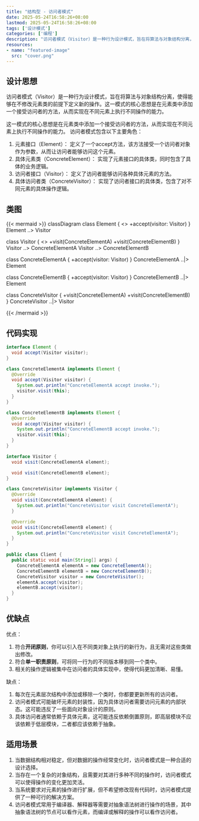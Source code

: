 ```yaml
---
title: "结构型 - 访问者模式"
date: 2025-05-24T16:58:26+08:00
lastmod: 2025-05-24T16:58:26+08:00
tags: ['设计模式']
categories: ['编程']
description: "访问者模式（Visitor）是一种行为设计模式，旨在将算法与对象结构分离，使得能够在不修改元素类的前提下定义新的操作。这一模式的核心思想是在元素类中添加一个接受访问者的方法，从而实现在不同元素上执行不同操作的能力。"
resources:
- name: "featured-image"
  src: "cover.png"
---
```

<!--more-->
## 设计思想
访问者模式（Visitor）是一种行为设计模式，旨在将算法与对象结构分离，使得能够在不修改元素类的前提下定义新的操作。这一模式的核心思想是在元素类中添加一个接受访问者的方法，从而实现在不同元素上执行不同操作的能力。

这一模式的核心思想是在元素类中添加一个接受访问者的方法，从而实现在不同元素上执行不同操作的能力。
访问者模式包含以下主要角色：
1. 元素接口（Element）： 定义了一个accept方法，该方法接受一个访问者对象作为参数，从而让访问者能够访问这个元素。
2. 具体元素类（ConcreteElement）： 实现了元素接口的具体类，同时包含了具体的业务逻辑。
3. 访问者接口（Visitor）： 定义了访问者能够访问各种具体元素的方法。
4. 具体访问者类（ConcreteVisitor）： 实现了访问者接口的具体类，包含了对不同元素的具体操作逻辑。

## 类图
{{< mermaid >}}
classDiagram
  class Element {
    <<interface>>
    +accept(visitor: Visitor)
  }
  Element ..> Visitor

  class Visitor {
    <<interface>>
    +visit(ConcreteElementA)
    +visit(ConcreteElementB)
  }
  Visitor ..> ConcreteElementA
  Visitor ..> ConcreteElementB

  class ConcreteElementA {
    +accept(visitor: Visitor)
  }
  ConcreteElementA ..|> Element

  class ConcreteElementB {
    +accept(visitor: Visitor)
  }
  ConcreteElementB ..|> Element

  class ConcreteVisitor {
    +visit(ConcreteElementA)
    +visit(ConcreteElementB)
  }
  ConcreteVisitor ..|> Visitor

{{< /mermaid >}}

## 代码实现
```java
interface Element {
  void accept(Visitor visitor);
}

class ConcreteElementA implements Element {
  @Override
  void accept(Visitor visitor) {
    System.out.println("ConcreteElementA accept invoke.");
    visitor.visit(this);
  }
}

class ConcreteElementB implements Element {
  @Override
  void accept(Visitor visitor) {
    System.out.println("ConcreteElementB accept invoke.");
    visitor.visit(this);
  }
}

interface Visitor {
  void visit(ConcreteElementA element);

  void visit(ConcreteElementB element);
}

class ConcreteVisitor implements Visitor {
  @Override
  void visit(ConcreteElementA element) {
    System.out.println("ConcreteVisitor visit ConcreteElementA");
  }

  @Override
  void visit(ConcreteElementB element) {
    System.out.println("ConcreteVisitor visit ConcreteElementA");
  }
}

public class Client {
  public static void main(String[] args) {
    ConcreteElementA elementA = new ConcreteElementA();
    ConcreteElementB elementB = new ConcreteElementB();
    ConcreteVisitor visitor = new ConcreteVisitor();
    elementA.accept(visitor);
    elementB.accept(visitor);
  }
}
```

## 优缺点
优点：
1. 符合**开闭原则**，你可以引入在不同类对象上执行的新行为，且无需对这些类做出修改。
2. 符合**单一职责原则**，可将同一行为的不同版本移到同一个类中。
3. 相关的操作逻辑被集中在访问者的具体实现中，使得代码更加清晰、易懂。

缺点：
1. 每次在元素层次结构中添加或移除一个类时，你都要更新所有的访问者。
2. 访问者模式可能破坏元素的封装性，因为具体访问者需要访问元素的内部状态。这可能违反了一些面向对象设计的原则。
3. 具体访问者通常依赖于具体元素，这可能违反依赖倒置原则，即高层模块不应该依赖于低层模块，二者都应该依赖于抽象。

## 适用场景
1. 当数据结构相对稳定，但对数据的操作经常变化时，访问者模式是一种合适的设计选择。
2. 当存在一个复杂的对象结构，且需要对其进行多种不同的操作时，访问者模式可以使得操作的变化更加灵活。
3. 当系统要求对元素的操作进行扩展，但不希望修改现有代码时，访问者模式提供了一种可行的解决方案。
4. 访问者模式常用于编译器、解释器等需要对抽象语法树进行操作的场景，其中抽象语法树的节点可以看作元素，而编译或解释的操作可以看作访问者。